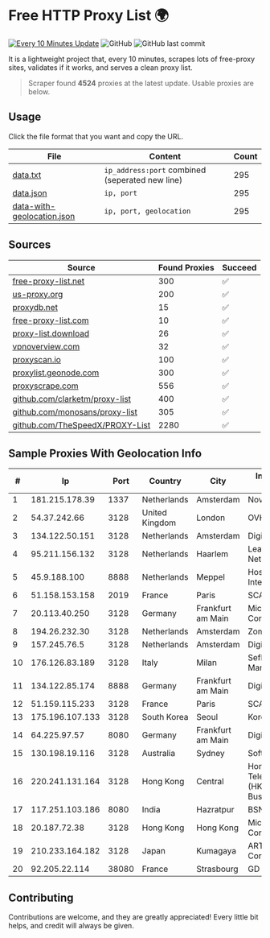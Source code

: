 
# Free HTTP Proxy List 🌍

[![Every 10 Minutes Update](https://github.com/mertguvencli/http-proxy-list/actions/workflows/main.yml/badge.svg?branch=main)](https://github.com/mertguvencli/http-proxy-list/actions/workflows/main.yml)
![GitHub](https://img.shields.io/github/license/mertguvencli/http-proxy-list)
![GitHub last commit](https://img.shields.io/github/last-commit/mertguvencli/http-proxy-list)

It is a lightweight project that, every 10 minutes, scrapes lots of free-proxy sites, validates if it works, and serves a clean proxy list.


> Scraper found **4524** proxies at the latest update. Usable proxies are below.

## Usage

Click the file format that you want and copy the URL.


|File|Content|Count|
|----|-------|-----|
|[data.txt](https://raw.githubusercontent.com/mertguvencli/http-proxy-list/main/proxy-list/data.txt)|`ip_address:port` combined (seperated new line)|295|
|[data.json](https://raw.githubusercontent.com/mertguvencli/http-proxy-list/main/proxy-list/data.json)|`ip, port`|295|
|[data-with-geolocation.json](https://raw.githubusercontent.com/mertguvencli/http-proxy-list/main/proxy-list/data-with-geolocation.json)|`ip, port, geolocation`|295|

## Sources

|Source|Found Proxies|Succeed|
|------|-------------|-------|
|[free-proxy-list.net](https://free-proxy-list.net)|300|✅|
|[us-proxy.org](https://www.us-proxy.org)|200|✅|
|[proxydb.net](http://proxydb.net)|15|✅|
|[free-proxy-list.com](https://free-proxy-list.com/?page=&port=&type%5B%5D=http&type%5B%5D=https&up_time=0&search=Search)|10|✅|
|[proxy-list.download](https://www.proxy-list.download/HTTP)|26|✅|
|[vpnoverview.com](https://vpnoverview.com/privacy/anonymous-browsing/free-proxy-servers)|32|✅|
|[proxyscan.io](https://www.proxyscan.io)|100|✅|
|[proxylist.geonode.com](https://proxylist.geonode.com/api/proxy-list?limit=300&page=1&sort_by=lastChecked&sort_type=desc&protocols=http,https)|300|✅|
|[proxyscrape.com](https://api.proxyscrape.com/v2/?request=displayproxies&protocol=http&timeout=10000&country=all&ssl=all&anonymity=all)|556|✅|
|[github.com/clarketm/proxy-list](https://raw.githubusercontent.com/clarketm/proxy-list/master/proxy-list-raw.txt)|400|✅|
|[github.com/monosans/proxy-list](https://raw.githubusercontent.com/monosans/proxy-list/main/proxies/http.txt)|305|✅|
|[github.com/TheSpeedX/PROXY-List](https://raw.githubusercontent.com/TheSpeedX/PROXY-List/master/http.txt)|2280|✅|


## Sample Proxies With Geolocation Info

|#|Ip|Port|Country|City|Internet Service Provider|
|-|--|----|-------|----|-------------------------|
|1|181.215.178.39|1337|Netherlands|Amsterdam|NovoServe B.V.|
|2|54.37.242.66|3128|United Kingdom|London|OVH SAS|
|3|134.122.50.151|3128|Netherlands|Amsterdam|DigitalOcean, LLC|
|4|95.211.156.132|3128|Netherlands|Haarlem|LeaseWeb Netherlands B.V.|
|5|45.9.188.100|8888|Netherlands|Meppel|Hostinger International Limited|
|6|51.158.153.158|2019|France|Paris|SCALEWAY|
|7|20.113.40.250|3128|Germany|Frankfurt am Main|Microsoft Corporation|
|8|194.26.232.30|3128|Netherlands|Amsterdam|Zomro B.V.|
|9|157.245.76.5|3128|Netherlands|Amsterdam|DigitalOcean, LLC|
|10|176.126.83.189|3128|Italy|Milan|Seflow S.N.C. Di Marco Brame' & C.|
|11|134.122.85.174|8888|Germany|Frankfurt am Main|DigitalOcean, LLC|
|12|51.159.115.233|3128|France|Paris|SCALEWAY|
|13|175.196.107.133|3128|South Korea|Seoul|Korea Telecom|
|14|64.225.97.57|8080|Germany|Frankfurt am Main|DigitalOcean, LLC|
|15|130.198.19.116|3128|Australia|Sydney|SoftLayer|
|16|220.241.131.164|3128|Hong Kong|Central|Hong Kong Telecommunications (HKT) Limited Business Internet|
|17|117.251.103.186|8080|India|Hazratpur|BSNL Internet|
|18|20.187.72.38|3128|Hong Kong|Hong Kong|Microsoft Corporation|
|19|210.233.164.182|3128|Japan|Kumagaya|ARTERIA Networks Corporation|
|20|92.205.22.114|38080|France|Strasbourg|GD MASS Network|



## Contributing

Contributions are welcome, and they are greatly appreciated! Every
little bit helps, and credit will always be given.

